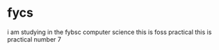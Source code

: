 # fycs
i am studying in the fybsc computer science
this is foss practical
this is practical number 7
